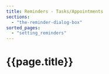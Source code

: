 ```yaml
---
title: Reminders - Tasks/Appointments
sections:
  - "the-reminder-dialog-box"
sorted_pages:
  - "setting_reminders"
---
```

# {{page.title}}
